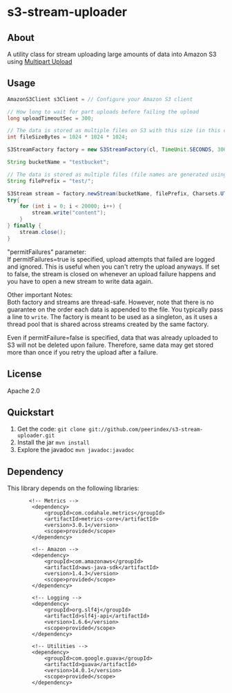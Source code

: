 # s3-stream-uploader

## About

A utility class for stream uploading large amounts of data into Amazon S3 using [Multipart Upload][1]

[1]:http://docs.aws.amazon.com/AmazonS3/latest/dev/mpuoverview.html

## Usage

```java
AmazonS3Client s3Client = // Configure your Amazon S3 client

// How long to wait for part uploads before failing the upload
long uploadTimeoutSec = 300;

// The data is stored as multiple files on S3 with this size (in this case 1GB)
int fileSizeBytes = 1024 * 1024 * 1024;

S3StreamFactory factory = new S3StreamFactory(cl, TimeUnit.SECONDS, 300, fileSizeBytes, false);

String bucketName = "testbucket";

// The data is stored as multiple files (file names are generated using UUID) under the specified prefix
String filePrefix = "test/";

S3Stream stream = factory.newStream(bucketName, filePrefix, Charsets.UTF_8);
try{
    for (int i = 0; i < 20000; i++) {
        stream.write("content");
    }
} finally {
    stream.close();
}

```

"permitFailures" parameter:  
If permitFailures=true is specified, upload attempts that failed are logged and ignored. This is useful when you can't retry the upload anyways. If set to false, the stream is closed on whenever an upload failure happens and you have to open a new stream to write data again.

Other important Notes:  
Both factory and streams are thread-safe. However, note that there is no guarantee on the order each data is appended to the file. You typically pass a line to `write`.
The factory is meant to be used as a singleton, as it uses a thread pool that is shared across streams created by  the same factory.

Even if permitFailure=false is specified, data that was already uploaded to S3 will not be deleted upon failure. Therefore, same data may get stored more than once if you retry the upload after a failure.


## License

Apache 2.0

## Quickstart

1. Get the code: `git clone git://github.com/peerindex/s3-stream-uploader.git`
1. Install the jar `mvn install`
1. Explore the javadoc `mvn javadoc:javadoc`

## Dependency
This library depends on the following libraries:
```
       <!-- Metrics -->
        <dependency>
            <groupId>com.codahale.metrics</groupId>
            <artifactId>metrics-core</artifactId>
            <version>3.0.1</version>
            <scope>provided</scope>
        </dependency>

        <!-- Amazon -->
        <dependency>
            <groupId>com.amazonaws</groupId>
            <artifactId>aws-java-sdk</artifactId>
            <version>1.4.3</version>
            <scope>provided</scope>
        </dependency>

        <!-- Logging -->
        <dependency>
            <groupId>org.slf4j</groupId>
            <artifactId>slf4j-api</artifactId>
            <version>1.6.6</version>
            <scope>provided</scope>
        </dependency>

        <!-- Utilities -->
        <dependency>
            <groupId>com.google.guava</groupId>
            <artifactId>guava</artifactId>
            <version>14.0.1</version>
            <scope>provided</scope>
        </dependency>
```

